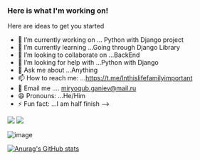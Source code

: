 ### Here is what I'm working on!


Here are ideas to get you started 

- 🔭 I’m currently working on ... Python with Django project
- 🌱 I’m currently learning ...Going through Django Library
- 👯 I’m looking to collaborate on ...BackEnd 
- 🤔 I’m looking for help with ...Python with Django
- 💬 Ask me about ...Anything
- 📫 How to reach me: ...https://t.me/Inthislifefamilyimportant
- 📧 Email me .... miryoqub.ganiev@mail.ru            
- 😄 Pronouns: ...He/Him
- ⚡ Fun fact: ...I am half finish
-->

<img src="https://img.icons8.com/color/48/000000/javascript--v2.png"/>
<img src="https://img.icons8.com/color/48/000000/python--v2.png"/>


![image](https://user-images.githubusercontent.com/65726839/162174110-76736469-e2f7-4d7f-9f50-b29821ef09e6.png)


[![Anurag's GitHub stats](https://github-readme-stats.vercel.app/api?username=Miryokub)](https://github.com/Miryokub/github-readme-stats)
